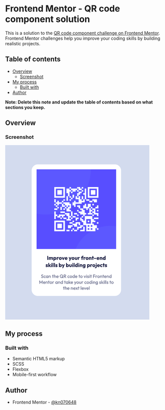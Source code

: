# Frontend Mentor - QR code component solution

This is a solution to the [QR code component challenge on Frontend Mentor](https://www.frontendmentor.io/challenges/qr-code-component-iux_sIO_H). Frontend Mentor challenges help you improve your coding skills by building realistic projects.

## Table of contents

- [Overview](#overview)
  - [Screenshot](#screenshot)
- [My process](#my-process)
  - [Built with](#built-with)
- [Author](#author)

**Note: Delete this note and update the table of contents based on what sections you keep.**

## Overview

### Screenshot

![](./images/Screenshot.png)

## My process

### Built with

- Semantic HTML5 markup
- SCSS
- Flexbox
- Mobile-first workflow

## Author

- Frontend Mentor - [@kn070648](https://www.frontendmentor.io/profile/@kn070648)
